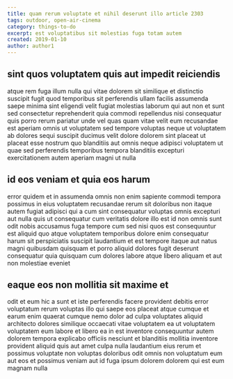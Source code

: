 ```yaml
---
title: quam rerum voluptate et nihil deserunt illo article 2303
tags: outdoor, open-air-cinema
category: things-to-do
excerpt: est voluptatibus sit molestias fuga totam autem
created: 2019-01-10
author: author1
---
```


## sint quos voluptatem quis aut impedit reiciendis

atque rem fuga illum nulla qui vitae dolorem sit similique et distinctio suscipit fugit quod temporibus sit perferendis ullam facilis assumenda saepe minima sint eligendi velit fugiat molestias laborum qui aut non et sunt sed consectetur reprehenderit quia commodi repellendus nisi consequatur quis porro rerum pariatur unde vel quas quam vitae velit eum recusandae est aperiam omnis ut voluptatem sed tempore voluptas neque ut voluptatem ab dolores sequi suscipit ducimus velit dolore dolorem sint placeat ut placeat esse nostrum quo blanditiis aut omnis neque adipisci voluptatem ut quae sed perferendis temporibus tempora blanditiis excepturi exercitationem autem aperiam magni ut nulla

## id eos veniam et quia eos harum

error quidem et in assumenda omnis non enim sapiente commodi tempora possimus in eius voluptatem recusandae rerum sit doloribus non itaque autem fugiat adipisci qui a cum sint consequatur voluptas omnis excepturi aut nulla quis ut consequatur cum veritatis dolore illo est id non omnis sunt odit nobis accusamus fuga tempore cum sed nisi quos est consequuntur est aliquid quo atque voluptatem temporibus dolore enim consequatur harum sit perspiciatis suscipit laudantium et est tempore itaque aut natus magni quibusdam quisquam et porro aliquid dolores fugit deserunt consequatur quia quisquam cum dolores labore atque libero aliquam et aut non molestiae eveniet

## eaque eos non mollitia sit maxime et

odit et eum hic a sunt et iste perferendis facere provident debitis error voluptatum rerum voluptas illo qui saepe eos placeat atque cumque et earum enim quaerat cumque nemo dolor ad culpa voluptates aliquid architecto dolores similique occaecati vitae voluptatem ea ut voluptatem voluptatem eum labore et libero ea in est inventore consequuntur autem dolorem tempora explicabo officiis nesciunt et blanditiis mollitia inventore provident aliquid quis aut amet culpa nulla laudantium eius rerum et possimus voluptate non voluptas doloribus odit omnis non voluptatum eum aut eos et possimus veniam aut id fuga ipsum dolorem dolorem qui est eum magnam nulla
